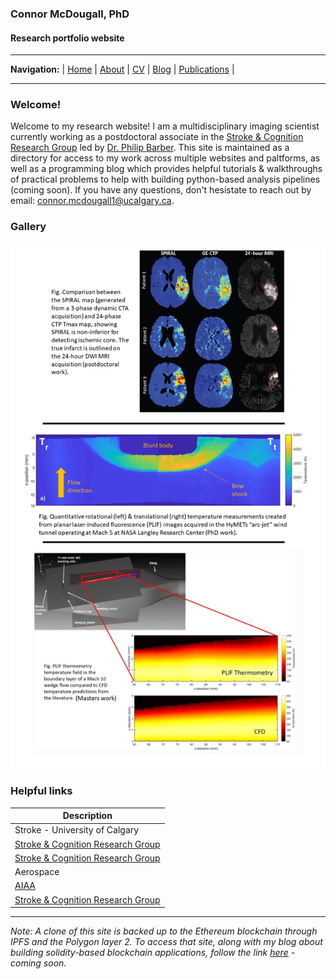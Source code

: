 ### Connor McDougall, PhD
#### Research portfolio website
___

**Navigation:** | [Home](README.md) | [About](about.md) | [CV](cv.md) | [Blog](blog.md) | [Publications](publications.md) |

___

### Welcome!
Welcome to my research website! I am a multidisciplinary imaging scientist currently working as a postdoctoral associate in the [Stroke & Cognition Research Group](https://cumming.ucalgary.ca/cerebral-circulation-cognition/stroke-cognition) led by [Dr. Philip Barber](https://cumming.ucalgary.ca/departments/dcns/about/faculty/barber). This site is maintained as a directory for access to my work across multiple websites and paltforms, as well as a programming blog which provides helpful tutorials & walkthroughs of practical problems to help with building python-based analysis pipelines (coming soon). If you have any questions, don't hesistate to reach out by email: connor.mcdougall1@ucalgary.ca.

### Gallery

![](galleryyy.png)


### Helpful links

| Description |
| ----------- |
| Stroke - University of Calgary |
| [Stroke & Cognition Research Group](https://cumming.ucalgary.ca/cerebral-circulation-cognition/stroke-cognition) |
| [Stroke & Cognition Research Group](https://cumming.ucalgary.ca/cerebral-circulation-cognition/stroke-cognition) |
| Aerospace |
| [AIAA](https://www.aiaa.org/) |
| [Stroke & Cognition Research Group](https://cumming.ucalgary.ca/cerebral-circulation-cognition/stroke-cognition) |
___




*Note: A clone of this site is backed up to the Ethereum blockchain through IPFS and the Polygon layer 2. To access that site, along with my blog about building solidity-based blockchain applications, follow the link [here](https://ccmcdougall.eth.limo) - coming soon.*
